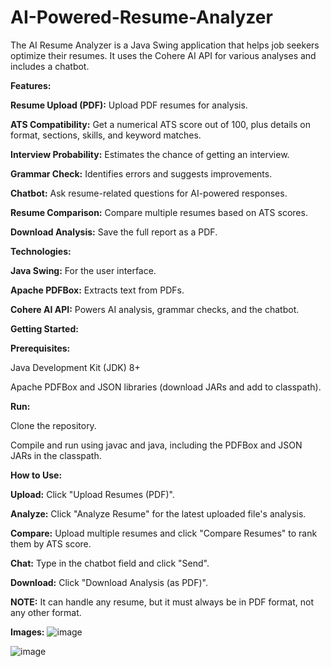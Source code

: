 
# AI-Powered-Resume-Analyzer

The AI Resume Analyzer is a Java Swing application that helps job seekers optimize their resumes. It uses the Cohere AI API for various analyses and includes a chatbot.



**Features:**

**Resume Upload (PDF):** Upload PDF resumes for analysis.

**ATS Compatibility:** Get a numerical ATS score out of 100, plus details on format, sections, skills, and keyword matches.

**Interview Probability:** Estimates the chance of getting an interview.

**Grammar Check:** Identifies errors and suggests improvements.

**Chatbot:** Ask resume-related questions for AI-powered responses.

**Resume Comparison:** Compare multiple resumes based on ATS scores.

**Download Analysis:** Save the full report as a PDF.




**Technologies:**

**Java Swing:** For the user interface.

**Apache PDFBox:** Extracts text from PDFs.

**Cohere AI API:** Powers AI analysis, grammar checks, and the chatbot.



**Getting Started:**

**Prerequisites:**

Java Development Kit (JDK) 8+

Apache PDFBox and JSON libraries (download JARs and add to classpath).



**Run:**

Clone the repository.

Compile and run using javac and java, including the PDFBox and JSON JARs in the classpath.



**How to Use:**

**Upload:** Click "Upload Resumes (PDF)".

**Analyze:** Click "Analyze Resume" for the latest uploaded file's analysis.

**Compare:** Upload multiple resumes and click "Compare Resumes" to rank them by ATS score.



**Chat:** Type in the chatbot field and click "Send".

**Download:** Click "Download Analysis (as PDF)".


**NOTE:**
It can handle any resume, but it must always be in PDF format, not any other format.


**Images:**
![image](https://github.com/user-attachments/assets/2a12ce26-68d3-4053-a1e2-663eb422cc3b)


![image](https://github.com/user-attachments/assets/e3339a0d-f69f-47e2-aafb-843471fa59f5)




